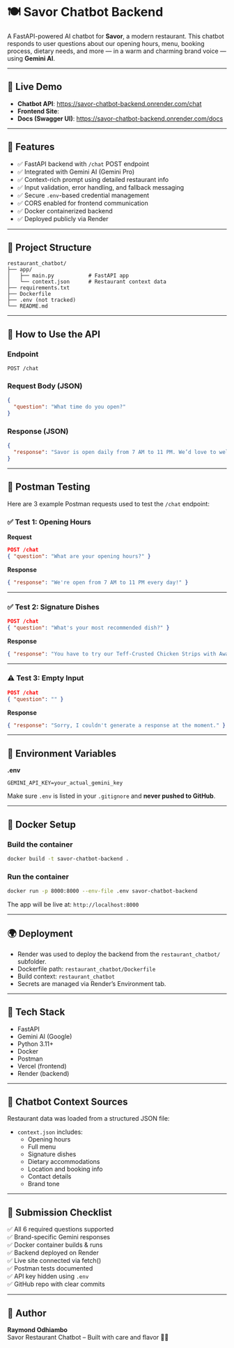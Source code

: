 
# 🍽️ Savor Chatbot Backend

A FastAPI-powered AI chatbot for **Savor**, a modern restaurant. This chatbot responds to user questions about our opening hours, menu, booking process, dietary needs, and more — in a warm and charming brand voice — using **Gemini AI**.

---

## 🔗 Live Demo

- **Chatbot API**: https://savor-chatbot-backend.onrender.com/chat  
- **Frontend Site**:   
- **Docs (Swagger UI)**: https://savor-chatbot-backend.onrender.com/docs

---

## 🎯 Features

- ✅ FastAPI backend with `/chat` POST endpoint
- ✅ Integrated with Gemini AI (Gemini Pro)
- ✅ Context-rich prompt using detailed restaurant info
- ✅ Input validation, error handling, and fallback messaging
- ✅ Secure `.env`-based credential management
- ✅ CORS enabled for frontend communication
- ✅ Docker containerized backend
- ✅ Deployed publicly via Render

---

## 📁 Project Structure

```
restaurant_chatbot/
├── app/
│   ├── main.py           # FastAPI app
│   └── context.json      # Restaurant context data
├── requirements.txt
├── Dockerfile
├── .env (not tracked)
└── README.md
```

---

## 📩 How to Use the API

### Endpoint

```
POST /chat
```

### Request Body (JSON)

```json
{
  "question": "What time do you open?"
}
```

### Response (JSON)

```json
{
  "response": "Savor is open daily from 7 AM to 11 PM. We’d love to welcome you!"
}
```

---

## 🧪 Postman Testing

Here are 3 example Postman requests used to test the `/chat` endpoint:

### ✅ Test 1: Opening Hours

**Request**
```json
POST /chat
{ "question": "What are your opening hours?" }
```

**Response**
```json
{ "response": "We're open from 7 AM to 11 PM every day!" }
```

---

### ✅ Test 2: Signature Dishes

```json
POST /chat
{ "question": "What's your most recommended dish?" }
```

**Response**
```json
{ "response": "You have to try our Teff-Crusted Chicken Strips with Awaze Aioli!" }
```

---

### ⚠️ Test 3: Empty Input

```json
POST /chat
{ "question": "" }
```

**Response**
```json
{ "response": "Sorry, I couldn't generate a response at the moment." }
```

---

## 🔐 Environment Variables

**.env**
```
GEMINI_API_KEY=your_actual_gemini_key
```

Make sure `.env` is listed in your `.gitignore` and **never pushed to GitHub**.

---

## 🐳 Docker Setup

### Build the container

```bash
docker build -t savor-chatbot-backend .
```

### Run the container

```bash
docker run -p 8000:8000 --env-file .env savor-chatbot-backend
```

The app will be live at: `http://localhost:8000`

---

## 🌍 Deployment

- Render was used to deploy the backend from the `restaurant_chatbot/` subfolder.
- Dockerfile path: `restaurant_chatbot/Dockerfile`
- Build context: `restaurant_chatbot`
- Secrets are managed via Render’s Environment tab.

---

## 🔧 Tech Stack

- FastAPI
- Gemini AI (Google)
- Python 3.11+
- Docker
- Postman
- Vercel (frontend)
- Render (backend)

---

## 💬 Chatbot Context Sources

Restaurant data was loaded from a structured JSON file:

- `context.json` includes:
  - Opening hours
  - Full menu
  - Signature dishes
  - Dietary accommodations
  - Location and booking info
  - Contact details
  - Brand tone

---

## 📌 Submission Checklist

✅ All 6 required questions supported  
✅ Brand-specific Gemini responses  
✅ Docker container builds & runs  
✅ Backend deployed on Render  
✅ Live site connected via fetch()  
✅ Postman tests documented  
✅ API key hidden using `.env`  
✅ GitHub repo with clear commits

---

## 🧠 Author

**Raymond Odhiambo**  
Savor Restaurant Chatbot – Built with care and flavor 🌿✨
